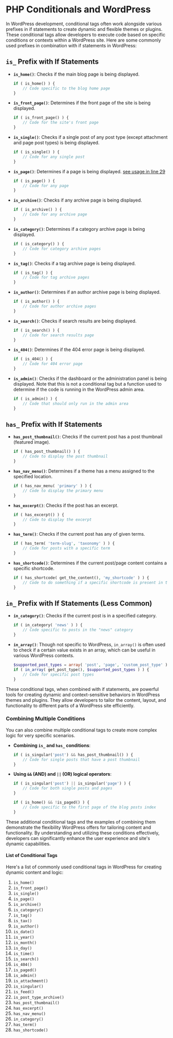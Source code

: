 # PHP Conditionals and WordPress

In WordPress development, conditional tags often work alongside various prefixes in if statements to create dynamic and flexible themes or plugins. These conditional tags allow developers to execute code based on specific conditions or contexts within a WordPress site. Here are some commonly used prefixes in combination with if statements in WordPress:

## `is_` Prefix with If Statements

- **`is_home()`**: Checks if the main blog page is being displayed.

  ```php
  if ( is_home() ) {
      // Code specific to the blog home page
  }
  ```

- **`is_front_page()`**: Determines if the front page of the site is being displayed.

  ```php
  if ( is_front_page() ) {
      // Code for the site's front page
  }
  ```

- **`is_single()`**: Checks if a single post of any post type (except attachment and page post types) is being displayed.

  ```php
  if ( is_single() ) {
      // Code for any single post
  }
  ```

- **`is_page()`**: Determines if a page is being displayed. [see usage in line 29](/docs/lang/php/header.php)

  ```php
  if ( is_page() ) {
      // Code for any page
  }
  ```

- **`is_archive()`**: Checks if any archive page is being displayed.

  ```php
  if ( is_archive() ) {
      // Code for any archive page
  }
  ```

- **`is_category()`**: Determines if a category archive page is being displayed.

  ```php
  if ( is_category() ) {
      // Code for category archive pages
  }
  ```

- **`is_tag()`**: Checks if a tag archive page is being displayed.

  ```php
  if ( is_tag() ) {
      // Code for tag archive pages
  }
  ```

- **`is_author()`**: Determines if an author archive page is being displayed.

  ```php
  if ( is_author() ) {
      // Code for author archive pages
  }
  ```

- **`is_search()`**: Checks if search results are being displayed.

  ```php
  if ( is_search() ) {
      // Code for search results page
  }
  ```

- **`is_404()`**: Determines if the 404 error page is being displayed.

  ```php
  if ( is_404() ) {
      // Code for 404 error page
  }
  ```

- **`is_admin()`**: Checks if the dashboard or the administration panel is being displayed. Note that this is not a conditional tag but a function used to determine if the code is running in the WordPress admin area.

  ```php
  if ( is_admin() ) {
      // Code that should only run in the admin area
  }
  ```

## `has_` Prefix with If Statements

- **`has_post_thumbnail()`**: Checks if the current post has a post thumbnail (featured image).

  ```php
  if ( has_post_thumbnail() ) {
      // Code to display the post thumbnail
  }
  ```

- **`has_nav_menu()`**: Determines if a theme has a menu assigned to the specified location.

  ```php
  if ( has_nav_menu( 'primary' ) ) {
      // Code to display the primary menu
  }
  ```

- **`has_excerpt()`**: Checks if the post has an excerpt.

  ```php
  if ( has_excerpt() ) {
      // Code to display the excerpt
  }
  ```

- **`has_term()`**: Checks if the current post has any of given terms.

  ```php
  if ( has_term( 'term-slug', 'taxonomy' ) ) {
      // Code for posts with a specific term
  }
  ```

- **`has_shortcode()`**: Determines if the current post/page content contains a specific shortcode.

  ```php
  if ( has_shortcode( get_the_content(), 'my_shortcode' ) ) {
      // Code to do something if a specific shortcode is present in the post/page content
  }
  ```

## `in_` Prefix with If Statements (Less Common)

- **`in_category()`**: Checks if the current post is in a specified category.

  ```php
  if ( in_category( 'news' ) ) {
      // Code specific to posts in the "news" category
  }
  ```

- **`in_array()`**: Though not specific to WordPress, `in_array()` is often used to check if a certain value exists in an array, which can be useful in various WordPress contexts.

  ```php
  $supported_post_types = array( 'post', 'page', 'custom_post_type' );
  if ( in_array( get_post_type(), $supported_post_types ) ) {
      // Code for specific post types
  }
  ```

These conditional tags, when combined with if statements, are powerful tools for creating dynamic and context-sensitive behaviors in WordPress themes and plugins. They allow developers to tailor the content, layout, and functionality to different parts of a WordPress site efficiently.

### Combining Multiple Conditions

You can also combine multiple conditional tags to create more complex logic for very specific scenarios.

- **Combining `is_` and `has_` conditions**:

  ```php
  if ( is_singular('post') && has_post_thumbnail() ) {
      // Code for single posts that have a post thumbnail
  }
  ```

- **Using `&&` (AND) and `||` (OR) logical operators**:

  ```php
  if ( is_singular('post') || is_singular('page') ) {
      // Code for both single posts and pages
  }

  if ( is_home() && !is_paged() ) {
      // Code specific to the first page of the blog posts index
  }
  ```

These additional conditional tags and the examples of combining them demonstrate the flexibility WordPress offers for tailoring content and functionality. By understanding and utilizing these conditions effectively, developers can significantly enhance the user experience and site's dynamic capabilities.

#### List of Conditional Tags

Here's a list of commonly used conditional tags in WordPress for creating dynamic content and logic:

1. `is_home()`
2. `is_front_page()`
3. `is_single()`
4. `is_page()`
5. `is_archive()`
6. `is_category()`
7. `is_tag()`
8. `is_tax()`
9. `is_author()`
10. `is_date()`
11. `is_year()`
12. `is_month()`
13. `is_day()`
14. `is_time()`
15. `is_search()`
16. `is_404()`
17. `is_paged()`
18. `is_admin()`
19. `is_attachment()`
20. `is_singular()`
21. `is_feed()`
22. `is_post_type_archive()`
23. `has_post_thumbnail()`
24. `has_excerpt()`
25. `has_nav_menu()`
26. `in_category()`
27. `has_term()`
28. `has_shortcode()`

